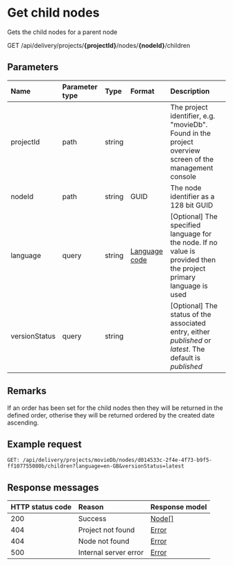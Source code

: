 # Get child nodes

Gets the child nodes for a parent node

<span class="label label--get">GET</span> /api/delivery/projects/**{projectId}**/nodes/**{nodeId}**/children

## Parameters

| Name | Parameter type | Type | Format | Description |
|:-|:-|:-|:-|:-|
| projectId | path | string | | The project identifier, e.g. "movieDb". Found in the project overview screen of the management console |
| nodeId | path | string | GUID | The node identifier as a 128 bit GUID |
| language | query | string | [Language code](/localization.md) | [Optional]  The specified language for the node. If no value is provided then the project primary language is used |
| versionStatus | query | string | |  [Optional] The status of the associated entry, either *published* or *latest*. The default is *published* |

## Remarks

If an order has been set for the child nodes then they will be returned in the defined order, otherise they will be returned ordered by the created date ascending.

## Example request

```http
GET: /api/delivery/projects/movieDb/nodes/d014533c-2f4e-4f73-b9f5-ff107755080b/children?language=en-GB&versionStatus=latest
```

## Response messages

| HTTP status code | Reason | Response model |
|:-|:-|:-|
| 200 | Success | [Node[]](/model/node.md) |
| 404 | Project not found | [Error](/key-concepts/errors.md) |
| 404 | Node not found | [Error](/key-concepts/errors.md) |
| 500 | Internal server error | [Error](/key-concepts/errors.md) |
